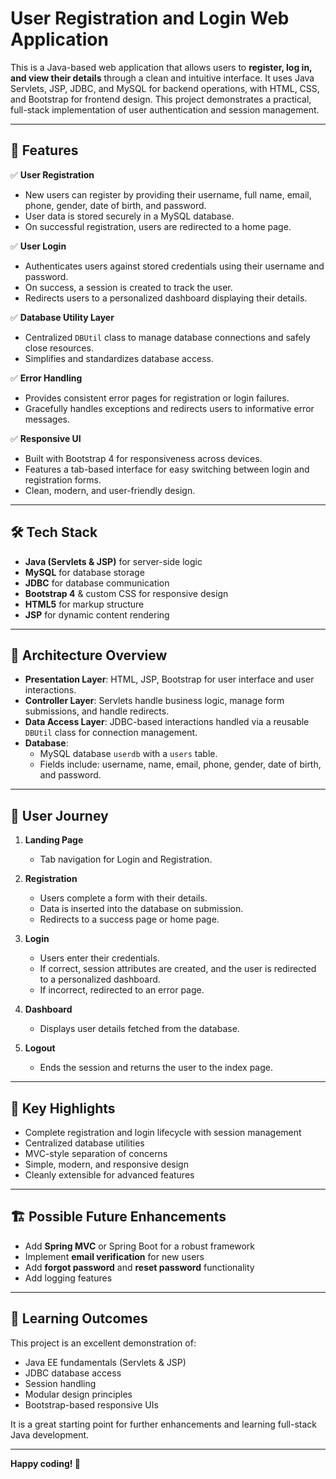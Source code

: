 # User Registration and Login Web Application

This is a Java-based web application that allows users to **register, log in, and view their details** through a clean and intuitive interface. It uses Java Servlets, JSP, JDBC, and MySQL for backend operations, with HTML, CSS, and Bootstrap for frontend design. This project demonstrates a practical, full-stack implementation of user authentication and session management.

---

## 🚀 Features

✅ **User Registration**  
- New users can register by providing their username, full name, email, phone, gender, date of birth, and password.  
- User data is stored securely in a MySQL database.  
- On successful registration, users are redirected to a home page.

✅ **User Login**  
- Authenticates users against stored credentials using their username and password.  
- On success, a session is created to track the user.  
- Redirects users to a personalized dashboard displaying their details.

✅ **Database Utility Layer**  
- Centralized `DBUtil` class to manage database connections and safely close resources.  
- Simplifies and standardizes database access.

✅ **Error Handling**  
- Provides consistent error pages for registration or login failures.  
- Gracefully handles exceptions and redirects users to informative error messages.

✅ **Responsive UI**  
- Built with Bootstrap 4 for responsiveness across devices.  
- Features a tab-based interface for easy switching between login and registration forms.  
- Clean, modern, and user-friendly design.

---

## 🛠️ Tech Stack

- **Java (Servlets & JSP)** for server-side logic  
- **MySQL** for database storage  
- **JDBC** for database communication  
- **Bootstrap 4** & custom CSS for responsive design  
- **HTML5** for markup structure  
- **JSP** for dynamic content rendering  

---

## 📐 Architecture Overview

- **Presentation Layer**: HTML, JSP, Bootstrap for user interface and user interactions.  
- **Controller Layer**: Servlets handle business logic, manage form submissions, and handle redirects.  
- **Data Access Layer**: JDBC-based interactions handled via a reusable `DBUtil` class for connection management.  
- **Database**:  
  - MySQL database `userdb` with a `users` table.  
  - Fields include: username, name, email, phone, gender, date of birth, and password.

---

## 👥 User Journey

1. **Landing Page**  
   - Tab navigation for Login and Registration.

2. **Registration**  
   - Users complete a form with their details.  
   - Data is inserted into the database on submission.  
   - Redirects to a success page or home page.

3. **Login**  
   - Users enter their credentials.  
   - If correct, session attributes are created, and the user is redirected to a personalized dashboard.  
   - If incorrect, redirected to an error page.

4. **Dashboard**  
   - Displays user details fetched from the database.

5. **Logout**  
   - Ends the session and returns the user to the index page.

---

## 🌟 Key Highlights

- Complete registration and login lifecycle with session management  
- Centralized database utilities  
- MVC-style separation of concerns  
- Simple, modern, and responsive design  
- Cleanly extensible for advanced features

---

## 🏗️ Possible Future Enhancements
  
- Add **Spring MVC** or Spring Boot for a robust framework  
- Implement **email verification** for new users  
- Add **forgot password** and **reset password** functionality  
- Add logging features  

---

## 🎯 Learning Outcomes

This project is an excellent demonstration of:

- Java EE fundamentals (Servlets & JSP)  
- JDBC database access  
- Session handling  
- Modular design principles  
- Bootstrap-based responsive UIs

It is a great starting point for further enhancements and learning full-stack Java development.

---

**Happy coding! 🚀**

